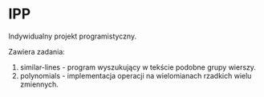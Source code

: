 # IPP
Indywidualny projekt programistyczny.

Zawiera zadania:
1. similar-lines - program wyszukujący w tekście podobne grupy wierszy.
2. polynomials - implementacja operacji na wielomianach rzadkich wielu zmiennych.
